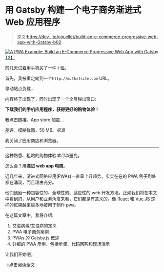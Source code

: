 # 用 Gatsby 构建一个电子商务渐进式 Web 应用程序

> 原文:[https://dev . to/couellet/build-an-e-commerce-progressive-web-app-with-Gatsby-b02](https://dev.to/couellet/build-an-e-commerce-progressive-web-app-with-gatsby-b02)

[![A PWA Example: Build an E-Commerce Progressive Web App with Gatsby](../Images/fa4f21a1fd7292846a669b4d4290b737.png)T2】](https://res.cloudinary.com/practicaldev/image/fetch/s--7Rq3cmDU--/c_limit%2Cf_auto%2Cfl_progressive%2Cq_auto%2Cw_880/https://snipcart.com/media/203668/what-is-progressive-web-app.png)

前几天试着用手机买了一件 t 恤。

首先，我被重定向到一个`http://m.thatsite.com` URL。

移动站点负载...

内容终于出现了，同时出现了一个全屏弹出窗口:

**下载我们的手机应用程序，获得更好的购物体验！**

我点击链接。App store 加载...

差评，模糊截图，50 MB。*叹息*

我关闭了应用商店和浏览器。

* * *

这种熟悉、粗略的购物体验*本可以*避免。

怎么会？用**递进 web app 电商**。

近几年来，渐进式网络应用(PWAs)一直呈上升趋势。实实在在的 PWA 例子到处都在涌现，而且理由充分。

他们鼓励一种包容性的、全球性的、适应性的 web 开发方法。正如我们将在本文中看到的，从用户和业务角度来看，它们都是有意义的。像 [React](https://snipcart.com/blog/react-seo-nextjs-tutorial) 和 [Vue JS](https://snipcart.com/blog/vuejs-ecommerce-headless-buttercms) 这样的框架越来越多地被用于制作 pwa。

在这篇文章中，我将介绍:

1.  艾滋病毒/艾滋病的定义
2.  PWA 电子商务案例
3.  PWAs 的 Gatsby.js 概述
4.  详细的 PWA 示例，包括步骤、代码回购和现场演示

让我们开始吧。

→点击阅读全文
